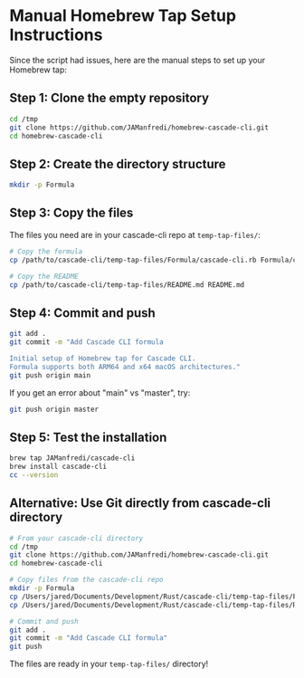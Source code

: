 # Manual Homebrew Tap Setup Instructions

Since the script had issues, here are the manual steps to set up your Homebrew tap:

## Step 1: Clone the empty repository

```bash
cd /tmp
git clone https://github.com/JAManfredi/homebrew-cascade-cli.git
cd homebrew-cascade-cli
```

## Step 2: Create the directory structure

```bash
mkdir -p Formula
```

## Step 3: Copy the files

The files you need are in your cascade-cli repo at `temp-tap-files/`:

```bash
# Copy the formula
cp /path/to/cascade-cli/temp-tap-files/Formula/cascade-cli.rb Formula/cascade-cli.rb

# Copy the README
cp /path/to/cascade-cli/temp-tap-files/README.md README.md
```

## Step 4: Commit and push

```bash
git add .
git commit -m "Add Cascade CLI formula

Initial setup of Homebrew tap for Cascade CLI.
Formula supports both ARM64 and x64 macOS architectures."
git push origin main
```

If you get an error about "main" vs "master", try:
```bash
git push origin master
```

## Step 5: Test the installation

```bash
brew tap JAManfredi/cascade-cli
brew install cascade-cli
cc --version
```

## Alternative: Use Git directly from cascade-cli directory

```bash
# From your cascade-cli directory
cd /tmp
git clone https://github.com/JAManfredi/homebrew-cascade-cli.git
cd homebrew-cascade-cli

# Copy files from the cascade-cli repo
mkdir -p Formula
cp /Users/jared/Documents/Development/Rust/cascade-cli/temp-tap-files/Formula/cascade-cli.rb Formula/
cp /Users/jared/Documents/Development/Rust/cascade-cli/temp-tap-files/README.md .

# Commit and push
git add .
git commit -m "Add Cascade CLI formula"
git push
```

The files are ready in your `temp-tap-files/` directory!